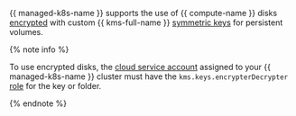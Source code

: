 {{ managed-k8s-name }} supports the use of {{ compute-name }} disks [encrypted](../../compute/concepts/encryption.md) with custom {{ kms-full-name }} [symmetric keys](../../kms/concepts/key.md) for persistent volumes.

{% note info %}

To use encrypted disks, the [cloud service account](../../managed-kubernetes/concepts/index.md#service-accounts) assigned to your {{ managed-k8s-name }} cluster must have the `kms.keys.encrypterDecrypter` [role](../../kms/security/index.md#kms-keys-encrypterDecrypter) for the key or folder.

{% endnote %}